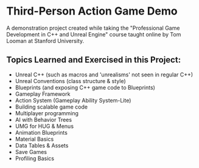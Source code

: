 # Third-Person Action Game Demo
A demonstration project created while taking the "Professional Game Development in C++ and Unreal Engine" course taught online by Tom Looman at Stanford University.

## Topics Learned and Exercised in this Project:
- Unreal C++ (such as macros and 'unrealisms' not seen in regular C++)
- Unreal Conventions (class structure & style)
- Blueprints (and exposing C++ game code to Blueprints)
- Gameplay Framework
- Action System (Gameplay Ability System-Lite)
- Building scalable game code
- Multiplayer programming
- AI with Behavior Trees
- UMG for HUG & Menus
- Animation Blueprints
- Material Basics
- Data Tables & Assets
- Save Games
- Profiling Basics
